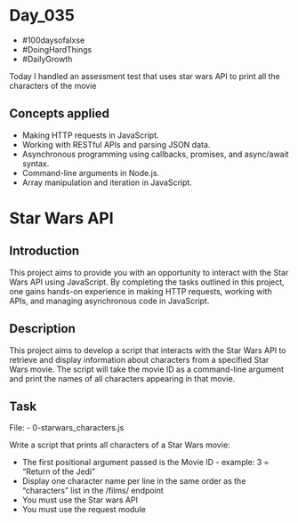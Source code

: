 # Day_035
- #100daysofalxse
- #DoingHardThings
- #DailyGrowth

Today I handled an assessment test that uses star wars API to print all the characters of the movie

## Concepts applied
- Making HTTP requests in JavaScript.
- Working with RESTful APIs and parsing JSON data.
- Asynchronous programming using callbacks, promises, and async/await syntax.
- Command-line arguments in Node.js.
- Array manipulation and iteration in JavaScript.

# Star Wars API

## Introduction
This project aims to provide you with an opportunity to interact with the Star Wars API using JavaScript. By completing the tasks outlined in this project, one gains hands-on experience in making HTTP requests, working with APIs, and managing asynchronous code in JavaScript.

## Description
This project aims to develop a script that interacts with the Star Wars API to retrieve and display information about characters from a specified Star Wars movie. The script will take the movie ID as a command-line argument and print the names of all characters appearing in that movie.

## Task
File:
    - 0-starwars_characters.js

Write a script that prints all characters of a Star Wars movie:
- The first positional argument passed is the Movie ID - example: 3 = “Return of the Jedi”
- Display one character name per line in the same order as the “characters” list in the /films/ endpoint
- You must use the Star wars API
- You must use the request module